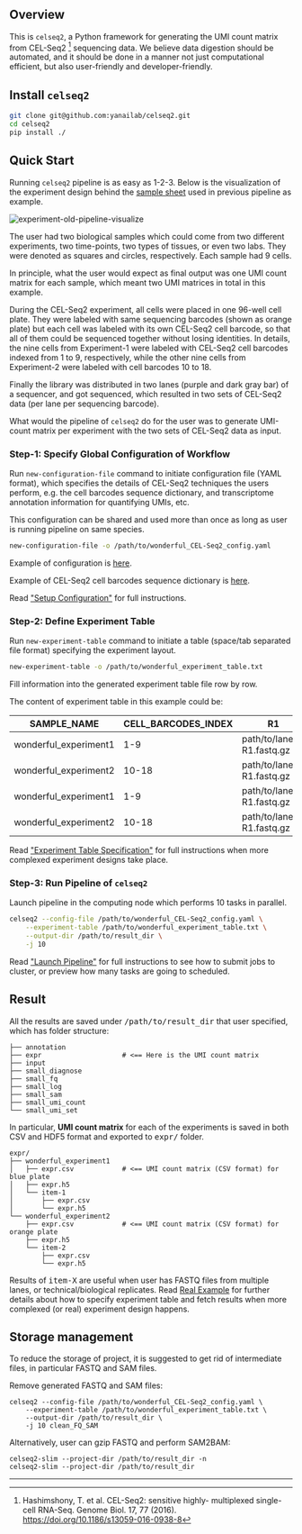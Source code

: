 ## Overview

This is `celseq2`, a Python framework for generating the UMI count matrix
from CEL-Seq2 [^Hashimshony2016] sequencing data. We believe data digestion
should be automated, and it should be done in a manner not just computational
efficient, but also user-friendly and developer-friendly.

## Install `celseq2`

``` bash
git clone git@github.com:yanailab/celseq2.git
cd celseq2
pip install ./
```

## Quick Start

Running `celseq2` pipeline is as easy as 1-2-3. Below is the visualization of
the experiment design behind the
[sample sheet](https://github.com/yanailab/CEL-Seq-pipeline/blob/133912cd4ceb20af0c67627ab883dfce8b9668df/sample_sheet_example.txt)
used in previous pipeline as example.

![experiment-old-pipeline-visualize](https://i.imgur.com/ntJVTYM.gif)

The user had two biological samples which could come from two different
experiments, two time-points, two types of tissues, or even two labs. They were
denoted as squares and circles, respectively. Each sample had 9 cells.

In principle, what the user would expect as final output was one UMI count matrix
for each sample, which meant two UMI matrices in total in this example.

During the CEL-Seq2 experiment, all cells were placed in one 96-well cell plate.
They were labeled with same sequencing barcodes (shown as orange plate)
but each cell was labeled with its own CEL-Seq2 cell barcode, so that all of them
could be sequenced together without losing identities. In details, the
nine cells from Experiment-1 were labeled with CEL-Seq2 cell barcodes indexed
from 1 to 9, respectively, while the other nine cells from Experiment-2 were
labeled with cell barcodes 10 to 18.

Finally the library was distributed in two lanes (purple and dark gray bar) of a
sequencer, and got sequenced, which resulted in two sets of CEL-Seq2 data (per
lane per sequencing barcode).

What would the pipeline of `celseq2` do for the user was to generate UMI-count
matrix per experiment with the two sets of CEL-Seq2 data as input.

### Step-1: Specify Global Configuration of Workflow

Run `new-configuration-file` command to initiate configuration file (YAML
format), which specifies the details of CEL-Seq2 techniques the users perform,
e.g. the cell barcodes sequence dictionary, and transcriptome annotation
information for quantifying UMIs, etc.

This configuration can be shared and used more than once as long as user is
running pipeline on same species.

``` bash
new-configuration-file -o /path/to/wonderful_CEL-Seq2_config.yaml
```

Example of configuration is [here](https://github.com/yanailab/celseq2/blob/master/example/config.yaml).

Example of CEL-Seq2 cell barcodes sequence dictionary is [here](https://gitlab.com/yanailab/celseq2/blob/master/example/barcodes_cel-seq_umis96.tab).

Read ["Setup Configuration"](https://puriney.github.io/celseq2/user_guide/setup_config/)
for full instructions.

### Step-2: Define Experiment Table

Run `new-experiment-table` command to initiate a table (space/tab separated
file format) specifying the experiment layout.

``` bash
new-experiment-table -o /path/to/wonderful_experiment_table.txt
```

Fill information into the generated experiment table file row by row.

The content of experiment table in this example could be:

| SAMPLE_NAME               | CELL_BARCODES_INDEX   | R1                        | R2                        |
|-----------------------    |---------------------  |-------------------------  |-------------------------  |
| wonderful_experiment1     | 1-9                   | path/to/lane1-R1.fastq.gz   | path/to/lane1-R2.fastq.gz   |
| wonderful_experiment2     | 10-18                 | path/to/lane1-R1.fastq.gz   | path/to/lane1-R2.fastq.gz   |
| wonderful_experiment1     | 1-9              | path/to/lane2-R1.fastq.gz   | path/to/lane2-R2.fastq.gz   |
| wonderful_experiment2     | 10-18                 | path/to/lane2-R1.fastq.gz | path/to/lane2-R2.fastq.gz   |

Read ["Experiment Table Specification"](https://puriney.github.io/celseq2/user_guide/experiment_table/)
for full instructions when more complexed experiment designs take place.

### Step-3: Run Pipeline of `celseq2`

Launch pipeline in the computing node which performs 10 tasks in parallel.

``` bash
celseq2 --config-file /path/to/wonderful_CEL-Seq2_config.yaml \
    --experiment-table /path/to/wonderful_experiment_table.txt \
    --output-dir /path/to/result_dir \
    -j 10
```

Read ["Launch Pipeline"](https://puriney.github.io/celseq2/user_guide/launch_pipeline/)
for full instructions to see how to submit jobs to cluster, or preview how many
tasks are going to scheduled.

## Result
All the results are saved under <kbd>/path/to/result_dir</kbd> that user
specified, which has folder structure:

```
├── annotation
├── expr                    # <== Here is the UMI count matrix
├── input
├── small_diagnose
├── small_fq
├── small_log
├── small_sam
├── small_umi_count
└── small_umi_set
```

In particular, **UMI count matrix** for each of the experiments is
saved in both CSV and HDF5 format and exported to <kbd>expr/</kbd> folder.

```
expr/
├── wonderful_experiment1
│   ├── expr.csv            # <== UMI count matrix (CSV format) for blue plate
│   ├── expr.h5
│   └── item-1
│       ├── expr.csv
│       └── expr.h5
└── wonderful_experiment2
    ├── expr.csv            # <== UMI count matrix (CSV format) for orange plate
    ├── expr.h5
    └── item-2
        ├── expr.csv
        └── expr.h5
```

Results of <kbd>item-X</kbd> are useful when user has FASTQ files from multiple
lanes, or technical/biological replicates. Read [Real Example](https://gitlab.com/Puriney/celseq2/wikis/Examples) for further
details about how to specify experiment table and fetch results when more
complexed (or real) experiment design happens.


## Storage management

To reduce the storage of project, it is suggested to get rid of intermediate
files, in particular FASTQ and SAM files.

Remove generated FASTQ and SAM files:

```
celseq2 --config-file /path/to/wonderful_CEL-Seq2_config.yaml \
    --experiment-table /path/to/wonderful_experiment_table.txt \
    --output-dir /path/to/result_dir \
    -j 10 clean_FQ_SAM
```

Alternatively, user can gzip FASTQ and perform SAM2BAM:

```
celseq2-slim --project-dir /path/to/result_dir -n
celseq2-slim --project-dir /path/to/result_dir
```


---

[^Hashimshony2016]: Hashimshony, T. et al. CEL-Seq2: sensitive highly-
multiplexed single-cell RNA-Seq. Genome Biol. 17, 77 (2016).
<https://doi.org/10.1186/s13059-016-0938-8>

